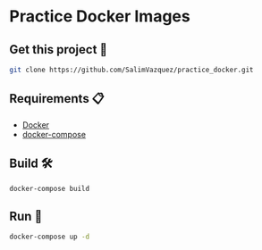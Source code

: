# Practice Docker Images

## Get this project 🎁
````bash
git clone https://github.com/SalimVazquez/practice_docker.git
````

## Requirements 📋
 - [Docker](https://docs.docker.com/install/)
 - [docker-compose](https://docs.docker.com/compose/install/)

## Build 🛠️
```bash
docker-compose build
```

## Run 🚀
```bash
docker-compose up -d
```
